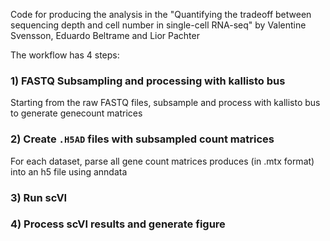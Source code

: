 Code for producing the analysis in the "Quantifying the tradeoff between sequencing depth and cell number in single-cell RNA-seq" by Valentine Svensson, Eduardo Beltrame and Lior Pachter


The workflow has 4 steps:

### 1) FASTQ Subsampling and processing with kallisto bus 

Starting from the raw FASTQ files, subsample and process with kallisto bus to generate genecount matrices

### 2) Create `.H5AD` files with subsampled count matrices

For each dataset, parse all gene count matrices produces (in  .mtx format) into an h5 file using anndata 

### 3) Run scVI

### 4) Process scVI results and generate figure
